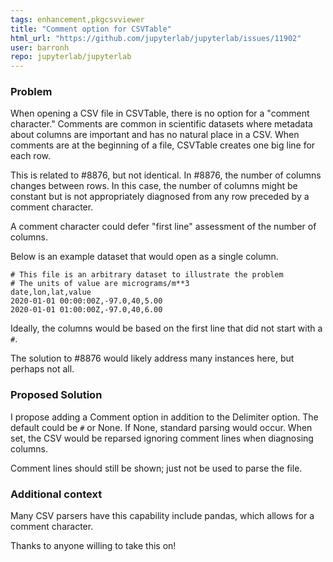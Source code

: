 ```yaml
---
tags: enhancement,pkgcsvviewer
title: "Comment option for CSVTable"
html_url: "https://github.com/jupyterlab/jupyterlab/issues/11902"
user: barronh
repo: jupyterlab/jupyterlab
---
```


### Problem

When opening a CSV file in CSVTable, there is no option for a "comment character." Comments are common in scientific datasets where metadata about columns are important and has no natural place in a CSV. When comments are at the beginning of a file, CSVTable creates one big line for each row.

This is related to #8876, but not identical. In #8876, the number of columns changes between rows. In this case, the number of columns might be constant but is not appropriately diagnosed from any row preceded by a comment character.

A comment character could defer "first line" assessment of the number of columns.

Below is an example dataset that would open as a single column.

```
# This file is an arbitrary dataset to illustrate the problem
# The units of value are micrograms/m**3
date,lon,lat,value
2020-01-01 00:00:00Z,-97.0,40,5.00
2020-01-01 01:00:00Z,-97.0,40,6.00
```

Ideally, the columns would be based on the first line that did not start with a `#`.

The solution to #8876 would likely address many instances here, but perhaps not all.

### Proposed Solution

I propose adding a Comment option in addition to the Delimiter option. The default could be `#` or None. If None, standard parsing would occur. When set, the CSV would be reparsed ignoring comment lines when diagnosing columns.

Comment lines should still be shown; just not be used to parse the file.

### Additional context

Many CSV parsers have this capability include pandas, which allows for a comment character.

Thanks to anyone willing to take this on!
